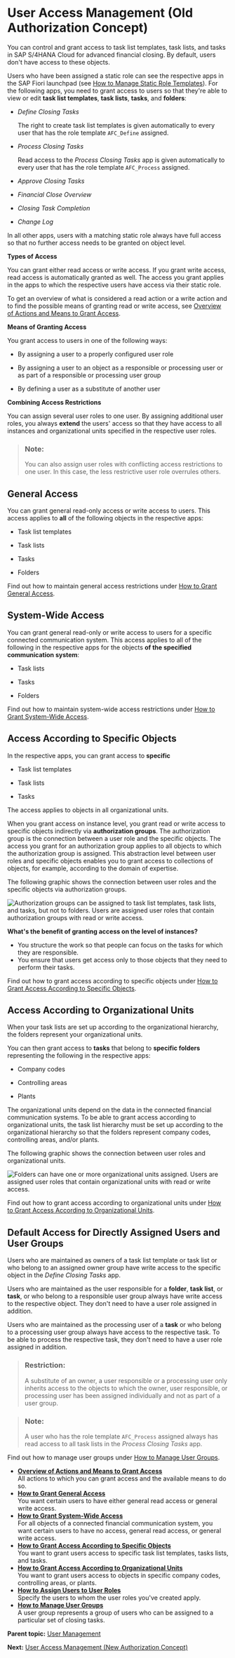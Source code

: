 <!-- loio6fa5e4e9c35f4032850307b1864d9f73 -->

# User Access Management \(Old Authorization Concept\)

You can control and grant access to task list templates, task lists, and tasks in SAP S/4HANA Cloud for advanced financial closing. By default, users don't have access to these objects.



Users who have been assigned a static role can see the respective apps in the SAP Fiori launchpad \(see [How to Manage Static Role Templates](how-to-manage-static-role-templates-0cca34d.md)\). For the following apps, you need to grant access to users so that they're able to view or edit **task list templates**, **task lists**, **tasks**, and **folders**:

-   *Define Closing Tasks*

    The right to create task list templates is given automatically to every user that has the role template `AFC_Define` assigned.

-   *Process Closing Tasks*

    Read access to the *Process Closing Tasks* app is given automatically to every user that has the role template `AFC_Process` assigned.

-   *Approve Closing Tasks*

-   *Financial Close Overview*

-   *Closing Task Completion*

-   *Change Log*


In all other apps, users with a matching static role always have full access so that no further access needs to be granted on object level.

**Types of Access**

You can grant either read access or write access. If you grant write access, read access is automatically granted as well. The access you grant applies in the apps to which the respective users have access via their static role.

To get an overview of what is considered a read action or a write action and to find the possible means of granting read or write access, see [Overview of Actions and Means to Grant Access](overview-of-actions-and-means-to-grant-access-6f05d23.md).

**Means of Granting Access**

You grant access to users in one of the following ways:

-   By assigning a user to a properly configured user role

-   By assigning a user to an object as a responsible or processing user or as part of a responsible or processing user group

-   By defining a user as a substitute of another user


**Combining Access Restrictions**

You can assign several user roles to one user. By assigning additional user roles, you always **extend** the users' access so that they have access to all instances and organizational units specified in the respective user roles.

> ### Note:  
> You can also assign user roles with conflicting access restrictions to one user. In this case, the less restrictive user role overrules others.



<a name="loio6fa5e4e9c35f4032850307b1864d9f73__section_j1v_njb_ckb"/>

## General Access

You can grant general read-only access or write access to users. This access applies to **all** of the following objects in the respective apps:

-   Task list templates

-   Task lists

-   Tasks

-   Folders


Find out how to maintain general access restrictions under [How to Grant General Access](how-to-grant-general-access-b96fb86.md).



<a name="loio6fa5e4e9c35f4032850307b1864d9f73__section_y4f_jln_lkb"/>

## System-Wide Access

You can grant general read-only or write access to users for a specific connected communication system. This access applies to all of the following in the respective apps for the objects **of the specified communication system**:

-   Task lists

-   Tasks

-   Folders


Find out how to maintain system-wide access restrictions under [How to Grant System-Wide Access](how-to-grant-system-wide-access-2105a6f.md).



<a name="loio6fa5e4e9c35f4032850307b1864d9f73__section_sjm_z4s_bkb"/>

## Access According to Specific Objects

In the respective apps, you can grant access to **specific**

-   Task list templates

-   Task lists

-   Tasks


The access applies to objects in all organizational units.

When you grant access on instance level, you grant read or write access to specific objects indirectly via **authorization groups**. The authorization group is the connection between a user role and the specific objects. The access you grant for an authorization group applies to all objects to which the authorization group is assigned. This abstraction level between user roles and specific objects enables you to grant access to collections of objects, for example, according to the domain of expertise.

The following graphic shows the connection between user roles and the specific objects via authorization groups.

![Authorization groups can be assigned to task list templates, task lists, and tasks, but not to folders. Users are assigned user roles that contain authorization groups with read or write access.](images/AFC_System-Independent_User_Roles_Diagram_95d585c.png)

**What's the benefit of granting access on the level of instances?**

-   You structure the work so that people can focus on the tasks for which they are responsible.
-   You ensure that users get access only to those objects that they need to perform their tasks.

Find out how to grant access according to specific objects under [How to Grant Access According to Specific Objects](how-to-grant-access-according-to-specific-objects-0f2fcd8.md).



<a name="loio6fa5e4e9c35f4032850307b1864d9f73__section_f34_wkt_bkb"/>

## Access According to Organizational Units

When your task lists are set up according to the organizational hierarchy, the folders represent your organizational units.

You can then grant access to **tasks** that belong to **specific folders** representing the following in the respective apps:

-   Company codes

-   Controlling areas

-   Plants


The organizational units depend on the data in the connected financial communication systems. To be able to grant access according to organizational units, the task list hierarchy must be set up according to the organizational hierarchy so that the folders represent company codes, controlling areas, and/or plants.

The following graphic shows the connection between user roles and organizational units.

![Folders can have one or more organizational units assigned. Users are assigned user roles that contain organizational units with read or write access.](images/AFC_System-Dependent_User_Roles_Diagram_36e129b.png)

Find out how to grant access according to organizational units under [How to Grant Access According to Organizational Units](how-to-grant-access-according-to-organizational-units-e6fa5d2.md).



<a name="loio6fa5e4e9c35f4032850307b1864d9f73__section_n3x_334_jkb"/>

## Default Access for Directly Assigned Users and User Groups

Users who are maintained as owners of a task list template or task list or who belong to an assigned owner group have write access to the specific object in the *Define Closing Tasks* app.

Users who are maintained as the user responsible for a **folder**, **task list**, or **task**, or who belong to a responsible user group always have write access to the respective object. They don't need to have a user role assigned in addition.

Users who are maintained as the processing user of a **task** or who belong to a processing user group always have access to the respective task. To be able to process the respective task, they don't need to have a user role assigned in addition.

> ### Restriction:  
> A substitute of an owner, a user responsible or a processing user only inherits access to the objects to which the owner, user responsible, or processing user has been assigned individually and not as part of a user group.

> ### Note:  
> A user who has the role template `AFC_Process` assigned always has read access to all task lists in the *Process Closing Tasks* app.

Find out how to manage user groups under [How to Manage User Groups](how-to-manage-user-groups-6d5d683.md).

-   **[Overview of Actions and Means to Grant Access](overview-of-actions-and-means-to-grant-access-6f05d23.md "All actions to which you can grant access and the available means to do
		so.")**  
All actions to which you can grant access and the available means to do so.
-   **[How to Grant General Access](how-to-grant-general-access-b96fb86.md "You want certain users to have either general read access or general write access.")**  
You want certain users to have either general read access or general write access.
-   **[How to Grant System-Wide Access](how-to-grant-system-wide-access-2105a6f.md "For all objects of a connected financial communication system, you want certain users to have no access, general read access, or general
		write access.")**  
For all objects of a connected financial communication system, you want certain users to have no access, general read access, or general write access.
-   **[How to Grant Access According to Specific Objects](how-to-grant-access-according-to-specific-objects-0f2fcd8.md "You want to grant users access to specific task list templates, tasks lists, and
		tasks.")**  
You want to grant users access to specific task list templates, tasks lists, and tasks.
-   **[How to Grant Access According to Organizational Units](how-to-grant-access-according-to-organizational-units-e6fa5d2.md "You want to grant users access to objects in specific company codes, controlling areas,
		or plants.")**  
You want to grant users access to objects in specific company codes, controlling areas, or plants.
-   **[How to Assign Users to User Roles](how-to-assign-users-to-user-roles-8729c2d.md "Specify the users to whom the user roles you've created apply.")**  
Specify the users to whom the user roles you've created apply.
-   **[How to Manage User Groups](how-to-manage-user-groups-6d5d683.md "A user group represents a group of users who can be assigned to a particular set of
		closing tasks.")**  
A user group represents a group of users who can be assigned to a particular set of closing tasks.

**Parent topic:** [User Management](user-management-ae7fa30.md "")

**Next:** [User Access Management \(New Authorization Concept\)](user-access-management-new-authorization-concept-d974847.md "You can control and grant access to task list templates, task lists, and tasks in SAP S/4HANA Cloud for advanced financial closing. By default, users don't have access to these objects.")

